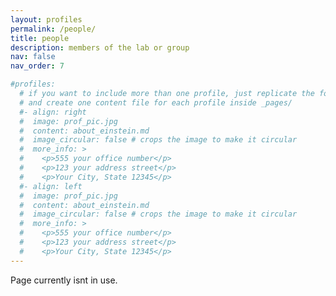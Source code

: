```yaml
---
layout: profiles
permalink: /people/
title: people
description: members of the lab or group
nav: false
nav_order: 7

#profiles:
  # if you want to include more than one profile, just replicate the following block
  # and create one content file for each profile inside _pages/
  #- align: right
  #  image: prof_pic.jpg
  #  content: about_einstein.md
  #  image_circular: false # crops the image to make it circular
  #  more_info: >
  #    <p>555 your office number</p>
  #    <p>123 your address street</p>
  #    <p>Your City, State 12345</p>
  #- align: left
  #  image: prof_pic.jpg
  #  content: about_einstein.md
  #  image_circular: false # crops the image to make it circular
  #  more_info: >
  #    <p>555 your office number</p>
  #    <p>123 your address street</p>
  #    <p>Your City, State 12345</p>
---
```


Page currently isnt in use.